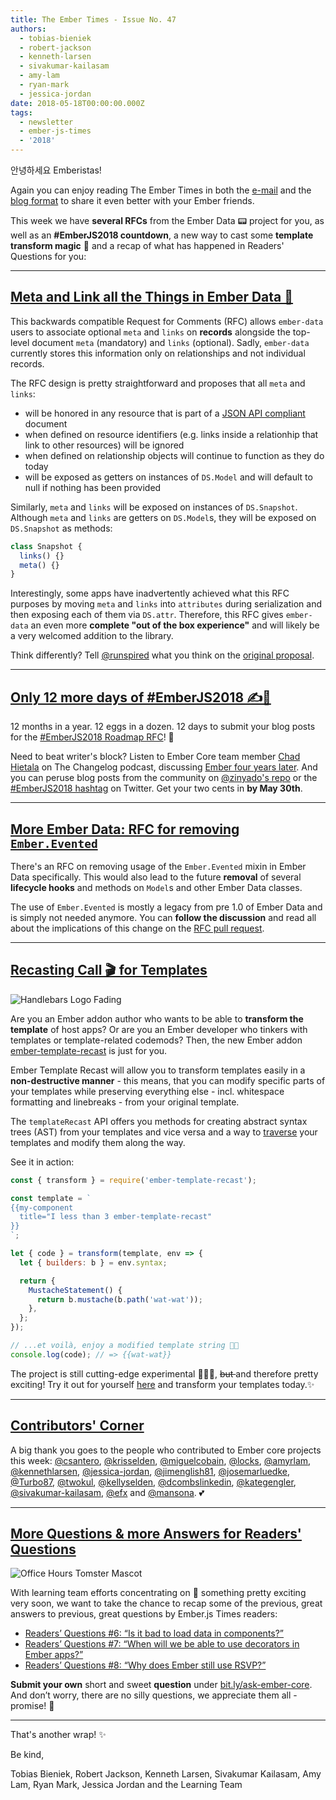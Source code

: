 ```yaml
---
title: The Ember Times - Issue No. 47
authors:
  - tobias-bieniek
  - robert-jackson
  - kenneth-larsen
  - sivakumar-kailasam
  - amy-lam
  - ryan-mark
  - jessica-jordan
date: 2018-05-18T00:00:00.000Z
tags:
  - newsletter
  - ember-js-times
  - '2018'
---
```



안녕하세요 Emberistas!

Again you can enjoy reading The Ember Times in both the [e-mail](https://the-emberjs-times.ongoodbits.com/2018/05/18/issue-47) and the [blog format](https://emberjs.com/blog/2018/05/18/the-emberjs-times-issue-47.html) to share it even better with your Ember friends.

This week we have **several RFCs** from the Ember Data 📟 project for you, as well as an **#EmberJS2018 countdown**, a new way to cast some **template transform magic** 🎩 and a recap of what has happened in Readers' Questions for you:

<!-- READMORE -->

---

## [Meta and Link all the Things in Ember Data 🐹](https://github.com/emberjs/rfcs/pull/332)

This backwards compatible Request for Comments (RFC) allows `ember-data` users to associate optional `meta` and `links` on **records** alongside the top-level document `meta` (mandatory) and `links` (optional).  Sadly, `ember-data` currently stores this information only on relationships and not individual records.  

The RFC design is pretty straightforward and proposes that all `meta` and `links`:

- will be honored in any resource that is part of a [JSON API compliant](http://jsonapi.org/) document
- when defined on resource identifiers (e.g. links inside a relationhip that link to other resources) will be ignored
- when defined on relationship objects will continue to function as they do today
- will be exposed as getters on instances of `DS.Model` and will default to null if nothing has been provided

Similarly, `meta` and `links` will be exposed on instances of `DS.Snapshot`. Although `meta` and `links` are getters on `DS.Model`s, they will be exposed on `DS.Snapshot` as methods:

```js
class Snapshot {
  links() {}
  meta() {}
}
```

Interestingly, some apps have inadvertently achieved what this RFC purposes by moving `meta` and `links` into `attributes` during serialization and then exposing each of them via `DS.attr`.
Therefore, this RFC gives `ember-data` an even more **complete "out of the box experience"** and will likely be a very welcomed addition to the library.  

Think differently? Tell [@runspired](https://github.com/runspired) what you think on the [original proposal](https://github.com/emberjs/rfcs/pull/332).

---

## [Only 12 more days of #EmberJS2018 ✍️💨](https://emberjs.com/blog/2018/05/02/ember-2018-roadmap-call-for-posts.html)

12 months in a year. 12 eggs in a dozen. 12 days to submit your blog posts for the [#EmberJS2018 Roadmap RFC](https://emberjs.com/blog/2018/05/02/ember-2018-roadmap-call-for-posts.html)! 📝

Need to beat writer's block? Listen to Ember Core team member [Chad Hietala](https://github.com/chadhietala) on The Changelog podcast, discussing [Ember four years later](https://changelog.com/podcast/293). And you can peruse blog posts from the community on [@zinyado's repo](https://github.com/zinyando/emberjs2018-posts) or the [#EmberJS2018 hashtag](https://twitter.com/search?q=%23EmberJS2018) on Twitter. Get your two cents in **by May 30th**.

---

## [More Ember Data: RFC for removing `Ember.Evented`](https://github.com/emberjs/rfcs/pull/329)

There's an RFC on removing usage of the `Ember.Evented` mixin in Ember Data specifically. This would also lead to the future **removal** of several **lifecycle hooks** and methods on `Model`s and other Ember Data classes.

The use of `Ember.Evented` is mostly a legacy from pre 1.0 of Ember Data and is simply not needed anymore.
You can **follow the discussion** and read all about the implications of this change on the [RFC pull request](https://github.com/emberjs/rfcs/pull/329).

---

## [Recasting Call 🎬 for Templates](https://github.com/ember-template-lint/ember-template-recast)

<div class="blog-row">
  <img class="float-left small transparent padded" alt="Handlebars Logo Fading" title="Handlebars" src="/images/about/handlebars_fade.png" />

<p>Are you an Ember addon author who wants to be able to <strong>transform the template</strong> of host apps? Or are you an Ember developer who tinkers with templates or template-related codemods? Then, the new Ember addon <a href="https://github.com/ember-template-lint/ember-template-recast" target="recast">ember-template-recast</a> is just for you.</p>

<p>Ember Template Recast will allow you to transform templates easily in a <strong>non-destructive manner</strong> - this means, that you can modify specific parts of your templates while preserving everything else - incl. whitespace formatting and linebreaks - from your original template.</p>
</div>

The `templateRecast` API offers you methods for creating abstract syntax trees (AST) from your templates and vice versa and a way to [traverse](https://github.com/ember-template-lint/ember-template-recast#traverse) your templates and modify them along the way.

See it in action:

```js
const { transform } = require('ember-template-recast');

const template = `
{{my-component
  title="I less than 3 ember-template-recast"
}}
`;

let { code } = transform(template, env => {
  let { builders: b } = env.syntax;

  return {
    MustacheStatement() {
      return b.mustache(b.path('wat-wat'));
    },
  };
});

// ...et voilà, enjoy a modified template string 💁🏻
console.log(code); // => {{wat-wat}}
```

<p>The project is still cutting-edge experimental 👨🏾‍🔬, <del> but </del> and therefore pretty exciting! Try it out for yourself <a href="https://github.com/ember-template-lint/ember-template-recast" target="recast">here</a> and transform your templates today.✨</p>

---

## [Contributors' Corner](https://guides.emberjs.com/v3.1.0/contributing/repositories/)

<p>A big thank you goes to the people who contributed to Ember core projects this week: <a href="https://github.com/csantero" target="gh-user">@csantero</a>, <a href="https://github.com/krisselden" target="gh-user">@krisselden</a>, <a href="https://github.com/miguelcobain" target="gh-user">@miguelcobain</a>, <a href="https://github.com/locks" target="gh-user">@locks</a>, <a href="https://github.com/amyrlam" target="gh-user">@amyrlam</a>, <a href="https://github.com/kennethlarsen" target="gh-user">@kennethlarsen</a>, <a href="https://github.com/jessica-jordan" target="gh-user">@jessica-jordan</a>, <a href="https://github.com/jimenglish81" target="gh-user">@jimenglish81</a>, <a href="https://github.com/josemarluedke" target="gh-user">@josemarluedke</a>, <a href="https://github.com/Turbo87" target="gh-user">@Turbo87</a>, <a href="https://github.com/twokul" target="gh-user">@twokul</a>, <a href="https://github.com/kellyselden" target="gh-user">@kellyselden</a>, <a href="https://github.com/dcombslinkedin" target="gh-user">@dcombslinkedin</a>, <a href="https://github.com/kategengler" target="gh-user">@kategengler</a>, <a href="https://github.com/sivakumar-kailasam" target="gh-user">@sivakumar-kailasam</a>, <a href="https://github.com/efx" target="gh-user">@efx</a> and <a href="https://github.com/mansona" target="gh-user">@mansona</a>. 💕</p>


---

## [More Questions & more Answers for Readers' Questions](https://docs.google.com/forms/d/e/1FAIpQLScqu7Lw_9cIkRtAiXKitgkAo4xX_pV1pdCfMJgIr6Py1V-9Og/viewform)

<div class="blog-row">
  <img class="float-right small transparent padded" alt="Office Hours Tomster Mascot" title="Readers' Questions" src="/images/tomsters/officehours.png" />

  <p>With learning team efforts concentrating on 🚢 something pretty exciting very soon,
  we want to take the chance to recap some of the previous, great answers to previous, great questions by Ember.js Times readers:</p>

  <ul>
    <li><a href="https://discuss.emberjs.com/t/readers-questions-is-it-bad-to-load-data-in-components/14521" target="readersq">
    Readers’ Questions #6: “Is it bad to load data in components?”</a></li>
    <li><a href="https://discuss.emberjs.com/t/readers-questions-when-will-we-be-able-to-use-decorators-in-ember-apps/14583" target="readersq">
    Readers’ Questions #7: “When will we be able to use decorators in Ember apps?”</a></li>
    <li><a href="https://discuss.emberjs.com/t/readers-questions-why-does-ember-still-use-rsvp/14736" target="readersq">
    Readers’ Questions #8: “Why does Ember still use RSVP?”</a></li>
  </ul>

</div>

**Submit your own** short and sweet **question** under [bit.ly/ask-ember-core](https://bit.ly/ask-ember-core). And don’t worry, there are no silly questions, we appreciate them all - promise! 🤞

---

That's another wrap!  ✨

Be kind,

Tobias Bieniek, Robert Jackson, Kenneth Larsen, Sivakumar Kailasam, Amy Lam, Ryan Mark, Jessica Jordan and the Learning Team
